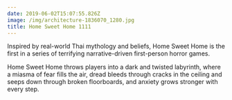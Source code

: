 ```yaml
---
date: 2019-06-02T15:07:55.826Z
image: /img/architecture-1836070_1280.jpg
title: Home Sweet Home 1111
---
```

Inspired by real-world Thai mythology and beliefs, Home Sweet Home is the first in a series of terrifying narrative-driven first-person horror games.

Home Sweet Home throws players into a dark and twisted labyrinth, where a miasma of fear fills the air, dread bleeds through cracks in the ceiling and seeps down through broken floorboards, and anxiety grows stronger with every step.

